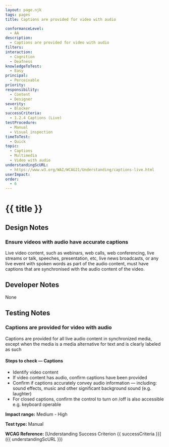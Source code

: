 ```yaml
---
layout: page.njk
tags: pages
title: Captions are provided for video with audio

conformanceLevel:
  - AA
description:
  - Captions are provided for video with audio
filters:
interaction:
  - Cognition
  - Deafness
knowledgeToTest:
  - Easy
principal:
  - Perceivable
priority:
responsibility:
  - Content
  - Designer
severity:
  - Blocker
successCriteria:
  - 1.2.4 Captions (Live)
testProcedure:
  - Manual
  - Visual inspection
timeToTest:
  - Quick
topic:
  - Captions
  - Multimedia
  - Video with audio
understandingScURL:
  - https://www.w3.org/WAI/WCAG21/Understanding/captions-live.html
userImpact:
order:
  - 6
---
```


# {{ title }}

## Design Notes

### Ensure videos with audio have accurate captions

Live video content, such as webinars, web calls, web conferencing, live streams or talk, speeches, presentation, etc, live news broadcasts, or any live event with spoken words as part of the audio content, must have captions that are synchronised with the audio content of the video. 

## Developer Notes

None

## Testing Notes

### Captions are provided for video with audio

Captions are provided for all live audio content in synchronized media, except when the media is a media alternative for text and is clearly labeled as such

#### Steps to check — Captions
  - Identify video content
  - If video content has audio, confirm captions have been provided
  - Confirm if captions accurately convey audio information — including: sound effects, music and other significant background sound (e.g. laughter)
  - For closed captions, confirm the control to turn on /off is also accessible e.g. keyboard operable

**Impact range:** Medium - High

**Test type:** Manual

**WCAG Reference:** [Understanding Success Criterion {{ successCriteria }}]({{ understandingScURL }})
